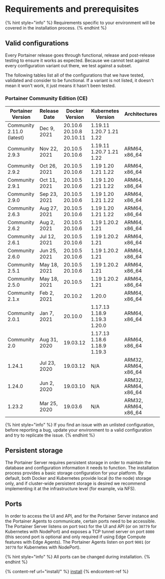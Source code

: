 # Requirements and prerequisites

{% hint style="info" %}
Requirements specific to your environment will be covered in the installation process.
{% endhint %}

## Valid configurations

Every Portainer release goes through functional, release and post-release testing to ensure it works as expected. Because we cannot test against every configuration variant out there, we test against a subset.

The following tables list all of the configurations that we have tested, validated and consider to be functional. If a variant is not listed, it doesn't mean it won't work, it just means it hasn't been tested.

### Portainer Community Edition (CE)

| Portainer Version         | Release Date | Docker Version           | Kubernetes Version           | Architectures         |
| ------------------------- | ------------ | ------------------------ | ---------------------------- | --------------------- |
| Community 2.11.0 (latest) | Dec 9, 2021  | 20.10.6 20.10.8 20.10.11 | 1.19.11 1.20.7 1.21 1.22     |                       |
| Community 2.9.3           | Nov 22, 2021 | 20.10.5 20.10.6          | 1.19.11 1.20.7 1.21 1.22     | ARM64, x86\_64        |
| Community 2.9.2           | Oct 26, 2021 | 20.10.5 20.10.6          | 1.19 1.20 1.21 1.22          | ARM64, x86\_64        |
| Community 2.9.1           | Oct 11, 2021 | 20.10.5 20.10.6          | 1.19 1.20 1.21 1.22          | ARM64, x86\_64        |
| Community 2.9.0           | Sep 23, 2021 | 20.10.5 20.10.6          | 1.19 1.20 1.21 1.22          | ARM64, x86\_64        |
| Community 2.6.3           | Aug 27, 2021 | 20.10.5 20.10.6          | 1.19 1.20 1.21 1.22          | ARM64, x86\_64        |
| Community 2.6.2           | Aug 2, 2021  | 20.10.5 20.10.6          | 1.19 1.20.2 1.21             | ARM64, x86\_64        |
| Community 2.6.1           | Jul 12, 2021 | 20.10.5  20.10.6         | 1.19 1.20.2 1.21             | ARM64, x86\_64        |
| Community 2.6.0           | Jun 25, 2021 | 20.10.5  20.10.6         | 1.19 1.20.2 1.21             | ARM64, x86\_64        |
| Community 2.5.1           | May 18, 2021 | 20.10.5  20.10.6         | 1.19 1.20.2 1.21             | ARM64, x86\_64        |
| Community 2.5.0           | May 18, 2021 | 20.10.5                  | 1.19 1.20.2 1.21             | ARM64, x86\_64        |
| Community 2.1.x           | Feb 2, 2021  | 20.10.2                  | 1.20.0                       | ARM64, x86\_64        |
| Community 2.0.1           | Jan 7, 2021  | 20.10.0                  | 1.17.13 1.18.9 1.19.3 1.20.0 | ARM64, x86\_64        |
| Community 2.0             | Aug 31, 2020 | 19.03.12                 | 1.17.13 1.18.6 1.18.9 1.19.3 | ARM64, x86\_64        |
| 1.24.1                    | Jul 23, 2020 | 19.03.12                 | N/A                          | ARM32, ARM64, x86\_64 |
| 1.24.0                    | Jun 2, 2020  | 19.03.10                 | N/A                          | ARM32, ARM64, x86\_64 |
| 1.23.2                    | Mar 25, 2020 | 19.03.6                  | N/A                          | ARM32, ARM64, x86\_64 |

{% hint style="info" %}
If you find an issue with an unlisted configuration, before reporting a bug, update your environment to a valid configuration and try to replicate the issue.
{% endhint %}

## Persistent storage

The Portainer Server requires persistent storage in order to maintain the database and configuration information it needs to function. The installation process provides a basic storage configuration for your platform. By default, both Docker and Kubernetes provide local (to the node) storage only, and if cluster-wide persistent storage is desired we recommend implementing it at the infrastructure level (for example, via NFS).

## Ports

In order to access the UI and API, and for the Portainer Server instance and the Portainer Agents to communicate, certain ports need to be accessible. The Portainer Server listens on port `9443` for the UI and API (or on `30779` for Kubernetes with NodePort) and exposes a TCP tunnel server on port `8000` (this second port is optional and only required if using Edge Compute features with Edge Agents). The Portainer Agents listen on port `9001` (or `30778` for Kubernetes with NodePort).

{% hint style="info" %}
All ports can be changed during installation.
{% endhint %}

{% content-ref url="install/" %}
[install](install/)
{% endcontent-ref %}
